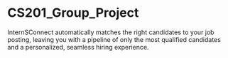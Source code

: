 # CS201_Group_Project
InternSConnect automatically matches the right candidates to your job posting, leaving you with a pipeline of only the most qualified candidates and a personalized, seamless hiring experience.

